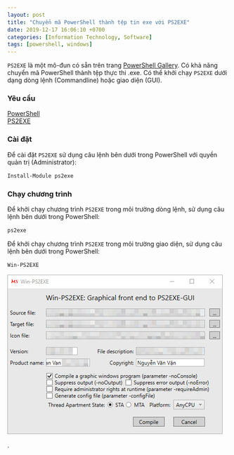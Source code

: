 ```yaml
---
layout: post
title: "Chuyển mã PowerShell thành tệp tin exe với PS2EXE"
date: 2019-12-17 16:06:10 +0700
categories: [Information Technology, Software]
tags: [powershell, windows]
---
```


`PS2EXE` là một mô-đun có sẵn trên trang [PowerShell Gallery](https://www.powershellgallery.com/packages/ps2exe). Có khả năng chuyển mã PowerShell thành tệp thực thi .exe. Có thể khởi chạy `PS2EXE` dưới dạng dòng lệnh (Commandline) hoặc giao diện (GUI).  

### Yêu cầu
[PowerShell](https://github.com/PowerShell/PowerShell/releases)  
[PS2EXE](https://github.com/MScholtes/PS2EXE)  

### Cài đặt
Để cài đặt `PS2EXE` sử dụng câu lệnh bên dưới trong PowerShell với quyền quản trị (Administrator):  
```powershell
Install-Module ps2exe
```  

### Chạy chương trình
Để khởi chạy chương trình `PS2EXE` trong môi trường dòng lệnh, sử dụng câu lệnh bên dưới trong PowerShell:
```powershell
ps2exe
```  

Để khởi chạy chương trình `PS2EXE` trong môi trường giao diện, sử dụng câu lệnh bên dưới trong PowerShell:
```powershell
Win-PS2EXE
```  

![Win-PS2EXE](/static/img/posts/ps2exe/Win-PS2EXE.jpg)

.  